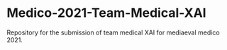 # Medico-2021-Team-Medical-XAI
Repository for the submission of team medical XAI for mediaeval medico 2021.
